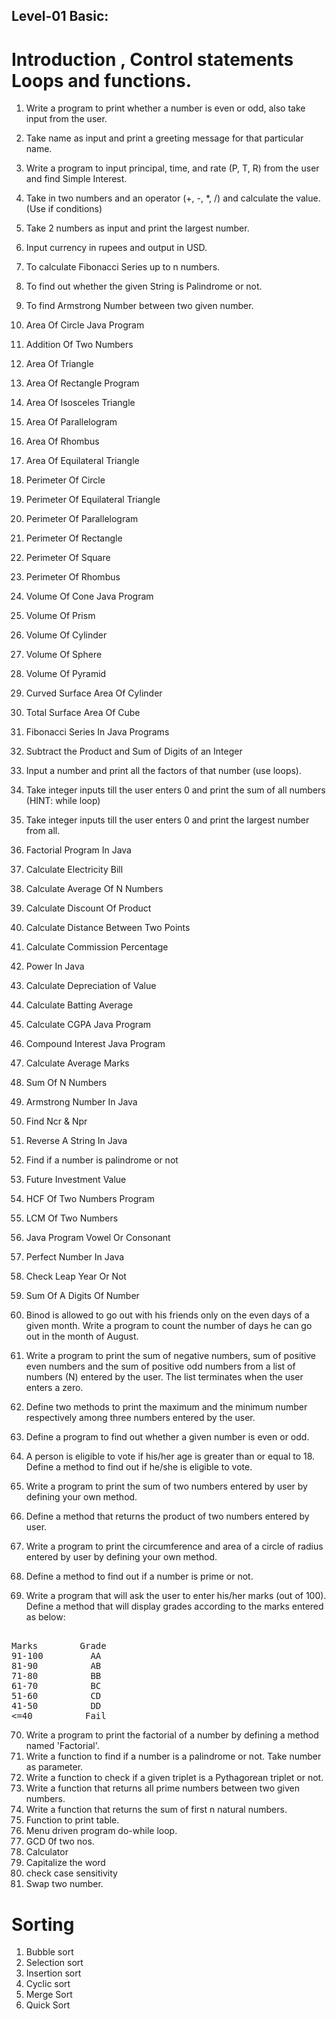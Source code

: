 
## Level-01 Basic:
#  Introduction , Control statements Loops and functions.
1. Write a program to print whether a number is even or odd, also take input from the user.
2. Take name as input and print a greeting message for that particular name.
3. Write a program to input principal, time, and rate (P, T, R) from the user and find Simple Interest.
4. Take in two numbers and an operator (+, -, *, /) and calculate the value.(Use if conditions)
5. Take 2 numbers as input and print the largest number.
6. Input currency in rupees and output in USD.
7. To calculate Fibonacci Series up to n numbers.
8. To find out whether the given String is Palindrome or not.
9. To find Armstrong Number between two given number.
10. Area Of Circle Java Program
11. Addition Of Two Numbers
12. Area Of Triangle
13. Area Of Rectangle Program 
14. Area Of Isosceles Triangle 
15. Area Of Parallelogram
16. Area Of Rhombus
17. Area Of Equilateral Triangle
18. Perimeter Of Circle
19. Perimeter Of Equilateral Triangle
20. Perimeter Of Parallelogram
21. Perimeter Of Rectangle
22. Perimeter Of Square
23. Perimeter Of Rhombus
24. Volume Of Cone Java Program
25. Volume Of Prism
26. Volume Of Cylinder
27. Volume Of Sphere
28. Volume Of Pyramid
29. Curved Surface Area Of Cylinder
30. Total Surface Area Of Cube
31. Fibonacci Series In Java Programs
32. Subtract the Product and Sum of Digits of an Integer
33. Input a number and print all the factors of that number (use loops).
34. Take integer inputs till the user enters 0 and print the sum of all numbers (HINT: while loop)
35. Take integer inputs till the user enters 0 and print the largest number from all.
36. Factorial Program In Java
37. Calculate Electricity Bill
38. Calculate Average Of N Numbers
39. Calculate Discount Of Product
40. Calculate Distance Between Two Points 
41. Calculate Commission Percentage
42. Power In Java
43. Calculate Depreciation of Value
44. Calculate Batting Average
45. Calculate CGPA Java Program
46. Compound Interest Java Program
47. Calculate Average Marks
48. Sum Of N Numbers
49. Armstrong Number In Java
50. Find Ncr & Npr
51. Reverse A String In Java
52. Find if a number is palindrome or not 
53. Future Investment Value
54. HCF Of Two Numbers Program
55. LCM Of Two Numbers
56. Java Program Vowel Or Consonant 
57. Perfect Number In Java
58. Check Leap Year Or Not
59. Sum Of A Digits Of Number
60. Binod is allowed to go out with his friends only on the even days of a given month. Write a program to count the number of days he can go out in the month of August.
61. Write a program to print the sum of negative numbers, sum of positive even numbers and the sum of positive odd numbers from a list of numbers (N) entered by the user. The list terminates when the user enters a zero.

62. Define two methods to print the maximum and the minimum number respectively among three numbers entered by the user.

63. Define a program to find out whether a given number is even or odd.

64. A person is eligible to vote if his/her age is greater than or equal to 18. Define a method to find out if he/she is eligible to vote.
65. Write a program to print the sum of two numbers entered by user by defining your own method.

66. Define a method that returns the product of two numbers entered by user.
67. Write a program to print the circumference and area of a circle of radius entered by user by defining your own method.
68. Define a method to find out if a number is prime or not.
69. Write a program that will ask the user to enter his/her marks (out of 100). Define a method that will display grades according to the marks entered as below: <br/>
<pre> 
Marks        Grade 
91-100         AA 
81-90          AB 
71-80          BB 
61-70          BC 
51-60          CD 
41-50          DD 
<=40          Fail 
</pre>

70.  Write a program to print the factorial of a number by defining a method named 'Factorial'.
71. Write a function to find if a number is a palindrome or not. Take number as parameter.
72. Write a function to check if a given triplet is a Pythagorean triplet or not.
73. Write a function that returns all prime numbers between two given numbers.
74. Write a function that returns the sum of first n natural numbers.
75. Function to print table.
76. Menu driven program do-while loop.
77. GCD 0f two nos.
78. Calculator
78. Capitalize the word
79. check case sensitivity
80. Swap two number.

# Sorting
1. Bubble sort
2. Selection sort
3. Insertion sort
4. Cyclic sort
5. Merge Sort
6. Quick Sort